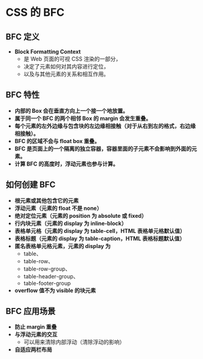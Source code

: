 # CSS 的 BFC

## BFC 定义

- **Block Formatting Context**
  - 是 Web 页面的可视 CSS 渲染的一部分，
  - 决定了元素如何对其内容进行定位，
  - 以及与其他元素的关系和相互作用。

## BFC 特性

- **内部的 Box 会在垂直方向上一个接一个地放置。**
- **属于同一个 BFC 的两个相邻 Box 的 margin 会发生重叠。**
- **每个元素的左外边缘与包含块的左边缘相接触（对于从右到左的格式，右边缘相接触）。**
- **BFC 的区域不会与 float box 重叠。**
- **BFC 是页面上的一个隔离的独立容器，容器里面的子元素不会影响到外面的元素。**
- **计算 BFC 的高度时，浮动元素也参与计算。**

## 如何创建 BFC

- **根元素或其他包含它的元素**
- **浮动元素（元素的 float 不是 none）**
- **绝对定位元素（元素的 position 为 absolute 或 fixed）**
- **行内块元素（元素的 display 为 inline-block）**
- **表格单元格（元素的 display 为 table-cell，HTML 表格单元格默认值）**
- **表格标题（元素的 display 为 table-caption，HTML 表格标题默认值）**
- **匿名表格单元格元素，元素的 display 为** 
  - table、
  - table-row、
  - table-row-group、
  - table-header-group、
  - table-footer-group
- **overflow 值不为 visible 的块元素**

## BFC 应用场景

- **防止 margin 重叠**
- **与浮动元素的交互**
  - 可以用来清除内部浮动（清除浮动的影响）
- **自适应两栏布局**